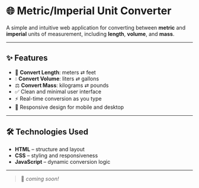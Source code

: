 # 🌐 Metric/Imperial Unit Converter

A simple and intuitive web application for converting between **metric** and **imperial** units of measurement, including **length**, **volume**, and **mass**.

---

## ✨ Features

- 🔁 **Convert Length**: meters ⇄ feet  
- 💧 **Convert Volume**: liters ⇄ gallons  
- ⚖️ **Convert Mass**: kilograms ⇄ pounds  
- ✅ Clean and minimal user interface  
- ⚡ Real-time conversion as you type  
- 📱 Responsive design for mobile and desktop

---

## 🛠 Technologies Used

- **HTML** – structure and layout  
- **CSS** – styling and responsiveness  
- **JavaScript** – dynamic conversion logic

---

> 🔧 *coming soon!*
